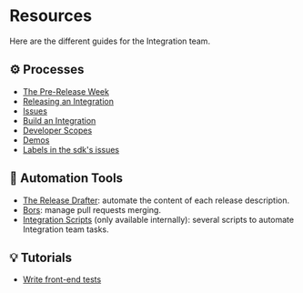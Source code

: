 # Resources

Here are the different guides for the Integration team.

## ⚙️ Processes

- [The Pre-Release Week](./pre-release-week.md)
- [Releasing an Integration](./integration-release.md)
- [Issues](./issues.md)
- [Build an Integration](./build-integration.md)
- [Developer Scopes](./scopes.md)
- [Demos](./demos.md)
- [Labels in the sdk's issues](./sdk-labels.md)

## 🔧 Automation Tools

- [The Release Drafter](./release-drafter.md): automate the content of each release description.
- [Bors](./bors.md): manage pull requests merging.
- [Integration Scripts](https://github.com/meilisearch/integration-automation/) (only available internally): several scripts to automate Integration team tasks.

## 💡 Tutorials

- [Write front-end tests](./cypress.md)
